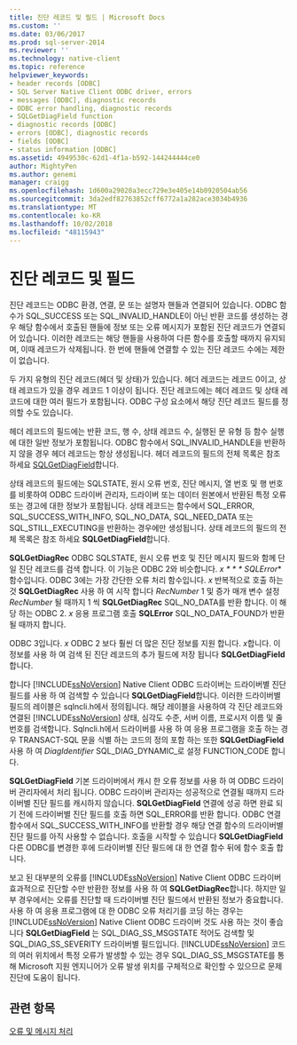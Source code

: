 ```yaml
---
title: 진단 레코드 및 필드 | Microsoft Docs
ms.custom: ''
ms.date: 03/06/2017
ms.prod: sql-server-2014
ms.reviewer: ''
ms.technology: native-client
ms.topic: reference
helpviewer_keywords:
- header records [ODBC]
- SQL Server Native Client ODBC driver, errors
- messages [ODBC], diagnostic records
- ODBC error handling, diagnostic records
- SQLGetDiagField function
- diagnostic records [ODBC]
- errors [ODBC], diagnostic records
- fields [ODBC]
- status information [ODBC]
ms.assetid: 4949530c-62d1-4f1a-b592-144244444ce0
author: MightyPen
ms.author: genemi
manager: craigg
ms.openlocfilehash: 1d600a29020a3ecc729e3e405e14b0920504ab56
ms.sourcegitcommit: 3da2edf82763852cff6772a1a282ace3034b4936
ms.translationtype: MT
ms.contentlocale: ko-KR
ms.lasthandoff: 10/02/2018
ms.locfileid: "48115943"
---
```

# <a name="diagnostic-records-and-fields"></a>진단 레코드 및 필드
  진단 레코드는 ODBC 환경, 연결, 문 또는 설명자 핸들과 연결되어 있습니다. ODBC 함수가 SQL_SUCCESS 또는 SQL_INVALID_HANDLE이 아닌 반환 코드를 생성하는 경우 해당 함수에서 호출된 핸들에 정보 또는 오류 메시지가 포함된 진단 레코드가 연결되어 있습니다. 이러한 레코드는 해당 핸들을 사용하여 다른 함수를 호출할 때까지 유지되며, 이때 레코드가 삭제됩니다. 한 번에 핸들에 연결할 수 있는 진단 레코드 수에는 제한이 없습니다.  
  
 두 가지 유형의 진단 레코드(헤더 및 상태)가 있습니다. 헤더 레코드는 레코드 0이고, 상태 레코드가 있을 경우 레코드 1 이상이 됩니다. 진단 레코드에는 헤더 레코드 및 상태 레코드에 대한 여러 필드가 포함됩니다. ODBC 구성 요소에서 해당 진단 레코드 필드를 정의할 수도 있습니다.  
  
 헤더 레코드의 필드에는 반환 코드, 행 수, 상태 레코드 수, 실행된 문 유형 등 함수 실행에 대한 일반 정보가 포함됩니다. ODBC 함수에서 SQL_INVALID_HANDLE을 반환하지 않을 경우 헤더 레코드는 항상 생성됩니다. 헤더 레코드의 필드의 전체 목록은 참조 하세요 [SQLGetDiagField](../native-client-odbc-api/sqlgetdiagfield.md)합니다.  
  
 상태 레코드의 필드에는 SQLSTATE, 원시 오류 번호, 진단 메시지, 열 번호 및 행 번호를 비롯하여 ODBC 드라이버 관리자, 드라이버 또는 데이터 원본에서 반환된 특정 오류 또는 경고에 대한 정보가 포함됩니다. 상태 레코드는 함수에서 SQL_ERROR, SQL_SUCCESS_WITH_INFO, SQL_NO_DATA, SQL_NEED_DATA 또는 SQL_STILL_EXECUTING을 반환하는 경우에만 생성됩니다. 상태 레코드의 필드의 전체 목록은 참조 하세요 **SQLGetDiagField**합니다.  
  
 **SQLGetDiagRec** ODBC SQLSTATE, 원시 오류 번호 및 진단 메시지 필드와 함께 단일 진단 레코드를 검색 합니다. 이 기능은 ODBC 2와 비슷합니다. *x * * * SQLError** 함수입니다. ODBC 3에는 가장 간단한 오류 처리 함수입니다. *x* 반복적으로 호출 하는 것 **SQLGetDiagRec** 사용 하 여 시작 합니다 *RecNumber* 1 및 증가 매개 변수 설정 *RecNumber* 될 때까지 1 씩 **SQLGetDiagRec** SQL_NO_DATA를 반환 합니다. 이 해당 하는 ODBC 2. *x* 응용 프로그램 호출 **SQLError** SQL_NO_DATA_FOUND가 반환 될 때까지 합니다.  
  
 ODBC 3입니다. *x* ODBC 2 보다 훨씬 더 많은 진단 정보를 지원 합니다. *x*합니다. 이 정보를 사용 하 여 검색 된 진단 레코드의 추가 필드에 저장 됩니다 **SQLGetDiagField**합니다.  
  
 합니다 [!INCLUDE[ssNoVersion](../../includes/ssnoversion-md.md)] Native Client ODBC 드라이버는 드라이버별 진단 필드를 사용 하 여 검색할 수 있습니다 **SQLGetDiagField**합니다. 이러한 드라이버별 필드의 레이블은 sqlncli.h에서 정의됩니다. 해당 레이블을 사용하여 각 진단 레코드와 연결된 [!INCLUDE[ssNoVersion](../../includes/ssnoversion-md.md)] 상태, 심각도 수준, 서버 이름, 프로시저 이름 및 줄 번호를 검색합니다. Sqlncli.h에서 드라이버를 사용 하 여 응용 프로그램을 호출 하는 경우 TRANSACT-SQL 문을 식별 하는 코드의 정의 포함 하는 또한 **SQLGetDiagField** 사용 하 여 *DiagIdentifier* SQL_DIAG_DYNAMIC_로 설정 FUNCTION_CODE 합니다.  
  
 **SQLGetDiagField** 기본 드라이버에서 캐시 한 오류 정보를 사용 하 여 ODBC 드라이버 관리자에서 처리 됩니다. ODBC 드라이버 관리자는 성공적으로 연결될 때까지 드라이버별 진단 필드를 캐시하지 않습니다. **SQLGetDiagField** 연결에 성공 하면 완료 되기 전에 드라이버별 진단 필드를 호출 하면 SQL_ERROR를 반환 합니다. ODBC 연결 함수에서 SQL_SUCCESS_WITH_INFO를 반환할 경우 해당 연결 함수의 드라이버별 진단 필드를 아직 사용할 수 없습니다. 호출을 시작할 수 있습니다 **SQLGetDiagField** 다른 ODBC를 변경한 후에 드라이버별 진단 필드에 대 한 연결 함수 뒤에 함수 호출 합니다.  
  
 보고 된 대부분의 오류를 [!INCLUDE[ssNoVersion](../../includes/ssnoversion-md.md)] Native Client ODBC 드라이버 효과적으로 진단할 수만 반환한 정보를 사용 하 여 **SQLGetDiagRec**합니다. 하지만 일부 경우에서는 오류를 진단할 때 드라이버별 진단 필드에서 반환된 정보가 중요합니다. 사용 하 여 응용 프로그램에 대 한 ODBC 오류 처리기를 코딩 하는 경우는 [!INCLUDE[ssNoVersion](../../includes/ssnoversion-md.md)] Native Client ODBC 드라이버 것도 사용 하는 것이 좋습니다 **SQLGetDiagField** 는 SQL_DIAG_SS_MSGSTATE 적어도 검색할 및 SQL_DIAG_SS_SEVERITY 드라이버별 필드입니다. [!INCLUDE[ssNoVersion](../../includes/ssnoversion-md.md)] 코드의 여러 위치에서 특정 오류가 발생할 수 있는 경우 SQL_DIAG_SS_MSGSTATE를 통해 Microsoft 지원 엔지니어가 오류 발생 위치를 구체적으로 확인할 수 있으므로 문제 진단에 도움이 됩니다.  
  
## <a name="see-also"></a>관련 항목  
 [오류 및 메시지 처리](handling-errors-and-messages.md)  
  
  
